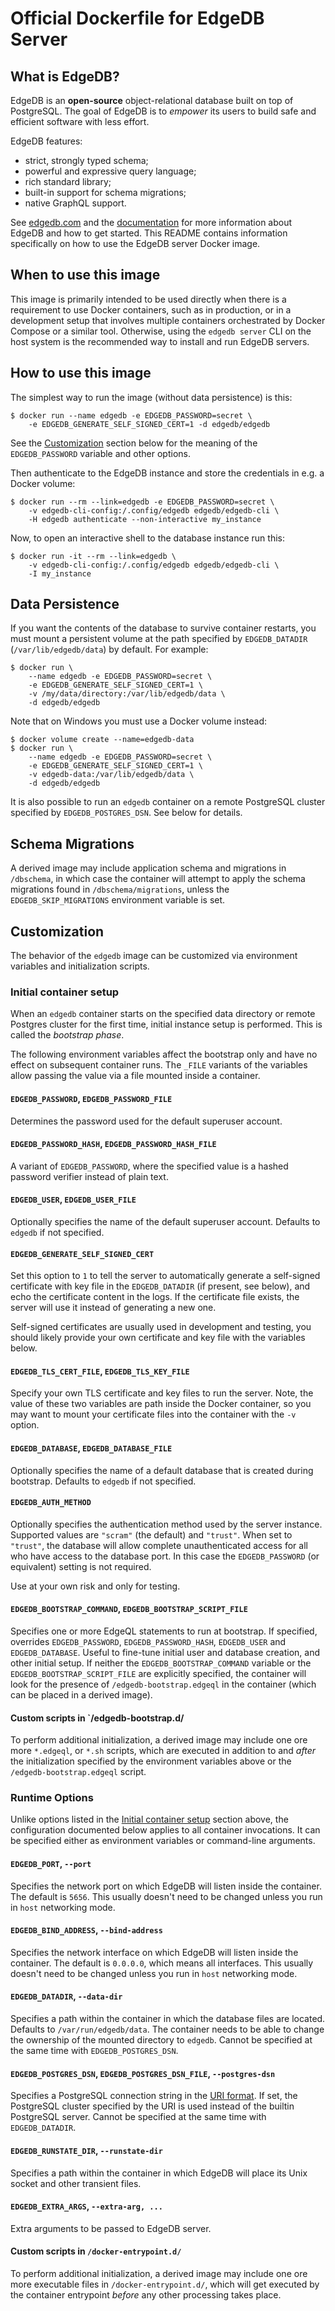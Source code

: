 # Official Dockerfile for EdgeDB Server

## What is EdgeDB?

EdgeDB is an **open-source** object-relational database built on top of
PostgreSQL. The goal of EdgeDB is to _empower_ its users to build safe
and efficient software with less effort.

EdgeDB features:

- strict, strongly typed schema;
- powerful and expressive query language;
- rich standard library;
- built-in support for schema migrations;
- native GraphQL support.

See [edgedb.com](https://www.edgedb.com/) and the
[documentation](https://www.edgedb.com/docs/) for more information about
EdgeDB and how to get started. This README contains information specifically
on how to use the EdgeDB server Docker image.

## When to use this image

This image is primarily intended to be used directly when there is a
requirement to use Docker containers, such as in production, or in a
development setup that involves multiple containers orchestrated by
Docker Compose or a similar tool. Otherwise, using the `edgedb server`
CLI on the host system is the recommended way to install and run
EdgeDB servers.

## How to use this image

The simplest way to run the image (without data persistence) is this:

```shell
$ docker run --name edgedb -e EDGEDB_PASSWORD=secret \
    -e EDGEDB_GENERATE_SELF_SIGNED_CERT=1 -d edgedb/edgedb
```

See the [Customization](#customization) section below for the meaning of
the `EDGEDB_PASSWORD` variable and other options.

Then authenticate to the EdgeDB instance and store the credentials in
e.g. a Docker volume:

```shell
$ docker run --rm --link=edgedb -e EDGEDB_PASSWORD=secret \
    -v edgedb-cli-config:/.config/edgedb edgedb/edgedb-cli \
    -H edgedb authenticate --non-interactive my_instance
```

Now, to open an interactive shell to the database instance run this:

```shell
$ docker run -it --rm --link=edgedb \
    -v edgedb-cli-config:/.config/edgedb edgedb/edgedb-cli \
    -I my_instance
```

## Data Persistence

If you want the contents of the database to survive container restarts,
you must mount a persistent volume at the path specified by
`EDGEDB_DATADIR` (`/var/lib/edgedb/data`) by default.  For example:

```shell
$ docker run \
    --name edgedb -e EDGEDB_PASSWORD=secret \
    -e EDGEDB_GENERATE_SELF_SIGNED_CERT=1 \
    -v /my/data/directory:/var/lib/edgedb/data \
    -d edgedb/edgedb
```

Note that on Windows you must use a Docker volume instead:

```shell
$ docker volume create --name=edgedb-data
$ docker run \
    --name edgedb -e EDGEDB_PASSWORD=secret \
    -e EDGEDB_GENERATE_SELF_SIGNED_CERT=1 \
    -v edgedb-data:/var/lib/edgedb/data \
    -d edgedb/edgedb
```

It is also possible to run an `edgedb` container on a remote PostgreSQL
cluster specified by `EDGEDB_POSTGRES_DSN`.  See below for details.

## Schema Migrations

A derived image may include application schema and migrations in
`/dbschema`, in which case the container will attempt to apply the
schema migrations found in `/dbschema/migrations`, unless
the `EDGEDB_SKIP_MIGRATIONS` environment variable is set.

## Customization

The behavior of the `edgedb` image can be customized via environment
variables and initialization scripts.

### Initial container setup

When an `edgedb` container starts on the specified data directory or remote
Postgres cluster for the first time, initial instance setup is performed.
This is called the _bootstrap phase_.

The following environment variables affect the bootstrap only and have no
effect on subsequent container runs. The `_FILE` variants of the variables
allow passing the value via a file mounted inside a container.

#### `EDGEDB_PASSWORD`, `EDGEDB_PASSWORD_FILE`

Determines the password used for the default superuser account.

#### `EDGEDB_PASSWORD_HASH`, `EDGEDB_PASSWORD_HASH_FILE`

A variant of `EDGEDB_PASSWORD`, where the specified value is a hashed password
verifier instead of plain text.

#### `EDGEDB_USER`, `EDGEDB_USER_FILE`

Optionally specifies the name of the default superuser account. Defaults to
`edgedb` if not specified.

#### `EDGEDB_GENERATE_SELF_SIGNED_CERT`

Set this option to `1` to tell the server to automatically generate a
self-signed certificate with key file in the `EDGEDB_DATADIR` (if present,
see below), and echo the certificate content in the logs. If the certificate
file exists, the server will use it instead of generating a new one.

Self-signed certificates are usually used in development and testing, you
should likely provide your own certificate and key file with the variables below.

#### `EDGEDB_TLS_CERT_FILE`, `EDGEDB_TLS_KEY_FILE`

Specify your own TLS certificate and key files to run the server. Note, the
value of these two variables are path inside the Docker container, so you may
want to mount your certificate files into the container with the `-v` option.

#### `EDGEDB_DATABASE`, `EDGEDB_DATABASE_FILE`

Optionally specifies the name of a default database that is created during
bootstrap. Defaults to `edgedb` if not specified.

#### `EDGEDB_AUTH_METHOD`

Optionally specifies the authentication method used by the server instance.
Supported values are `"scram"` (the default) and `"trust"`.  When set to
`"trust"`, the database will allow complete unauthenticated access for all
who have access to the database port.  In this case the `EDGEDB_PASSWORD`
(or equivalent) setting is not required.

Use at your own risk and only for testing.

#### `EDGEDB_BOOTSTRAP_COMMAND`, `EDGEDB_BOOTSTRAP_SCRIPT_FILE`

Specifies one or more EdgeQL statements to run at bootstrap. If specified,
overrides `EDGEDB_PASSWORD`, `EDGEDB_PASSWORD_HASH`, `EDGEDB_USER` and
`EDGEDB_DATABASE`. Useful to fine-tune initial user and database creation,
and other initial setup. If neither the `EDGEDB_BOOTSTRAP_COMMAND` variable
or the `EDGEDB_BOOTSTRAP_SCRIPT_FILE` are explicitly specified, the container
will look for the presence of `/edgedb-bootstrap.edgeql` in the container
(which can be placed in a derived image).

#### Custom scripts in `/edgedb-bootstrap.d/

To perform additional initialization, a derived image may include one ore
more `*.edgeql`, or `*.sh` scripts, which are executed in addition to and
_after_ the initialization specified by the environment variables above
or the `/edgedb-bootstrap.edgeql` script.

### Runtime Options

Unlike options listed in the [Initial container setup](#initial-container-setup)
section above, the configuration documented below applies to all container
invocations.  It can be specified either as environment variables or
command-line arguments.

#### `EDGEDB_PORT`, `--port`

Specifies the network port on which EdgeDB will listen inside the container.
The default is `5656`.  This usually doesn't need to be changed unless you
run in `host` networking mode.

#### `EDGEDB_BIND_ADDRESS`, `--bind-address`

Specifies the network interface on which EdgeDB will listen inside the
container.  The default is `0.0.0.0`, which means all interfaces.  This
usually doesn't need to be changed unless you run in `host` networking mode.

#### `EDGEDB_DATADIR`, `--data-dir`

Specifies a path within the container in which the database files are located.
Defaults to `/var/run/edgedb/data`.  The container needs to be able to
change the ownership of the mounted directory to `edgedb`.  Cannot be specified
at the same time with `EDGEDB_POSTGRES_DSN`.

#### `EDGEDB_POSTGRES_DSN`, `EDGEDB_POSTGRES_DSN_FILE`, `--postgres-dsn`

Specifies a PostgreSQL connection string in the
[URI format](https://www.postgresql.org/docs/13/libpq-connect.html#id-1.7.3.8.3.6).
If set, the PostgreSQL cluster specified by the URI is used instead of the
builtin PostgreSQL server.  Cannot be specified at the same time with
`EDGEDB_DATADIR`.

#### `EDGEDB_RUNSTATE_DIR`, `--runstate-dir`

Specifies a path within the container in which EdgeDB will place its Unix
socket and other transient files.

#### `EDGEDB_EXTRA_ARGS`, `--extra-arg, ...`

Extra arguments to be passed to EdgeDB server.

#### Custom scripts in `/docker-entrypoint.d/`

To perform additional initialization, a derived image may include one ore
more executable files in `/docker-entrypoint.d/`, which will get executed
by the container entrypoint _before_ any other processing takes place.

